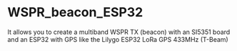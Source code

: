 # WSPR_beacon_ESP32
It allows you to create a multiband WSPR TX (beacon) with an SI5351 board and an ESP32 with GPS like the Lilygo ESP32 LoRa GPS 433MHz (T-Beam) 
